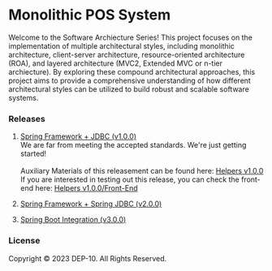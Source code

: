 # Monolithic POS System

Welcome to the Software Archiecture Series! This project focuses on the implementation of multiple architectural styles, including monolithic architecture, client-server architecture, resource-oriented architecture (ROA), and layered architecture (MVC2, Extended MVC or n-tier archiecture). By exploring these compound architectural approaches, this project aims to provide a comprehensive understanding of how different architectural styles can be utilized to build robust and scalable software systems.

### Releases
1. [Spring Framework + JDBC (v1.0.0)](https://github.com/IJSE-Direct-Entry-Program-10/monolithic-pos/releases/tag/v1.0.0) <br>
 We are far from meeting the accepted standards. We're just getting started! <br><br>
 Auxiliary Materials of this releasement can be found here: [Helpers v1.0.0](https://github.com/IJSE-Direct-Entry-Program-10/helpers-v1.0.0.git)<br>
 If you are interested in testing out this release, you can check the front-end here: [Helpers v1.0.0/Front-End](https://github.com/IJSE-Direct-Entry-Program-10/helpers-v1.0.0/tree/main/pos-front-end)
 
2. [Spring Framework + Spring JDBC (v2.0.0)](https://github.com/IJSE-Direct-Entry-Program-10/monolithic-pos/releases/tag/v2.0.0) <br>

3. [Spring Boot Integration (v3.0.0)](https://github.com/IJSE-Direct-Entry-Program-10/monolithic-pos/releases/tag/v3.0.0) <br>

### License
Copyright &copy; 2023 DEP-10. All Rights Reserved.
